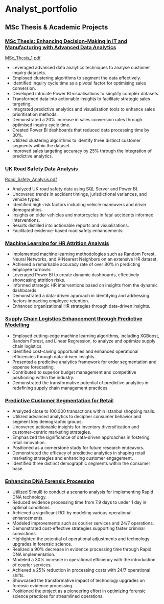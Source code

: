 # Analyst_portfolio

## MSc Thesis & Academic Projects

### [MSc Thesis: Enhancing Decision-Making in IT and Manufacturing with Advanced Data Analytics](https://github.com/siddheshj2308/Analyst_portfolio/tree/4397cc057ae5fdf309ec78050e64ab01b3620f84/MSc%20Thesis)

[MSc_Thesis_1.pdf](https://github.com/siddheshj2308/Analyst_portfolio/files/14825236/MSc_Thesis_1.pdf)

- Leveraged advanced data analytics techniques to analyse customer inquiry datasets.
- Employed clustering algorithms to segment the data effectively.
- Identified inquiry cycle time as a pivotal factor for optimising sales conversion.
- Developed intricate Power BI visualisations to simplify complex datasets.
- Transformed data into actionable insights to facilitate strategic sales targeting.
- Integrated predictive analytics and visualisation tools to enhance sales prioritisation methods.
- Demonstrated a 20% increase in sales conversion rates through optimised inquiry cycle time.
- Created Power BI dashboards that reduced data processing time by 30%.
- Utilized clustering algorithms to identify three distinct customer segments within the dataset.
- Improved sales targeting accuracy by 25% through the integration of predictive analytics.

### [UK Road Safety Data Analysis](https://github.com/siddheshj2308/Analyst_portfolio/tree/a727d96cae9acb37112f233ab4a0ed7c65b2b5f5/UK%20Road%20Safety%20Analysis)

[Road_Safety_Analysis.pdf](https://github.com/siddheshj2308/Analyst_portfolio/files/14886286/Road_Safety_Analysis.pdf)
- Analyzed UK road safety data using SQL Server and Power BI.
- Uncovered trends in accident timings, jurisdictional variances, and vehicle types.
- Identified high-risk factors including vehicle maneuvers and driver demographics.
- Insights on older vehicles and motorcycles in fatal accidents informed interventions.
- Results distilled into actionable reports and visualizations.
- Facilitated evidence-based road safety enhancements.

### [Machine Learning for HR Attrition Analysis](https://github.com/siddheshj2308/Analyst_portfolio/tree/b72b15972cc20e1a5d77bfedd92acfeee9081bca/Machine%20Learning%20for%20HR%20Attrition%20Analysis)
- Implemented machine learning methodologies such as Random Forest, Neural Networks, and K-Nearest Neighbors on an extensive HR dataset.
- Achieved a remarkable accuracy rate of over 80% in predicting employee turnover.
- Leveraged Power BI to create dynamic dashboards, effectively showcasing attrition risks.
- Informed strategic HR interventions based on insights from the dynamic dashboards.
- Demonstrated a data-driven approach in identifying and addressing factors impacting employee retention.
- Enhanced organizational HR strategies through data-driven insights.

### [Supply Chain Logistics Enhancement through Predictive Modelling](https://github.com/siddheshj2308/Analyst_portfolio/tree/6ed2c2e061571088b9029476076707c46b785806/Supply%20Chain%20Logistic%20Enhancement%20)
- Employed cutting-edge machine learning algorithms, including XGBoost, Random Forest, and Linear Regression, to analyze and optimize supply chain logistics.
- Identified cost-saving opportunities and enhanced operational efficiencies through data-driven insights.
- Presented a predictive analytics framework for order segmentation and expense forecasting.
- Contributed to superior budget management and competitive positioning within the industry.
- Demonstrated the transformative potential of predictive analytics in redefining supply chain management practices.


### [Predictive Customer Segmentation for Retail](https://github.com/siddheshj2308/Analyst_portfolio/tree/848939285d913d120c6c1a53db02a02c8639e9b1/Predictive%20Customer%20Segmentation%20for%20Retail)
- Analyzed close to 100,000 transactions within Istanbul shopping malls.
- Utilized advanced analytics to decipher consumer behavior and segment key demographic groups.
- Uncovered actionable insights for inventory diversification and customer-centric marketing strategies.
- Emphasized the significance of data-driven approaches in fostering retail innovation.
- Positioned as a cornerstone study for future research endeavors.
- Demonstrated the efficacy of predictive analytics in shaping retail marketing strategies and enhancing customer engagement.
- Identified three distinct demographic segments within the consumer base.

### [Enhancing DNA Forensic Processing](https://github.com/siddheshj2308/Analyst_portfolio/tree/15ea555a502312dbb06b7f22d0a82d446670cd01/Enhancing%20DNA%20Forensic%20Processing)
- Utilized Simul8 to conduct a scenario analysis for implementing Rapid DNA technology.
- Reduced evidence processing time from 7.9 days to under 1 day in optimal conditions.
- Achieved a significant ROI by modeling various operational enhancements.
- Modeled improvements such as courier services and 24/7 operations.
- Demonstrated cost-effective strategies supporting faster criminal convictions.
- Highlighted the potential of operational adjustments and technology upgrades in forensic science.
- Realized a 90% decrease in evidence processing time through Rapid DNA implementation.
- Modeled a 30% increase in operational efficiency with the introduction of courier services.
- Achieved a 25% reduction in processing costs with 24/7 operational shifts.
- Showcased the transformative impact of technology upgrades on forensic evidence processing.
- Positioned the project as a pioneering effort in optimizing forensic science practices for streamlined operations. 




